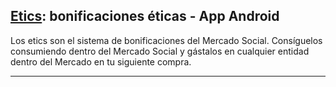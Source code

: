 ## [Etics](https://etics.mercadosocial.net/): bonificaciones éticas - App Android

Los etics son el sistema de bonificaciones del Mercado Social. Consíguelos consumiendo dentro del Mercado Social y gástalos en cualquier entidad dentro del Mercado en tu siguiente compra.

---


